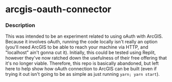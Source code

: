 # arcgis-oauth-connector

### Description
This was intended to be an experiment related to using oAuth with ArcGIS.
Because it involves oAuth, running the code locally isn't really an option
(you'll need ArcGIS to be able to reach your machine via HTTP, and "localhost"
ain't gonna cut it). Initially, this could be tested using Replit, however
they've now ratched down the usefulness of their free offering that it's no
longer viable. Therefore, this repo is basically abandoned, but left here
to help show how oAuth connection to ArcGIS can be built (even if trying it
out isn't going to be as simple as just running `yarn; yarn start`).
